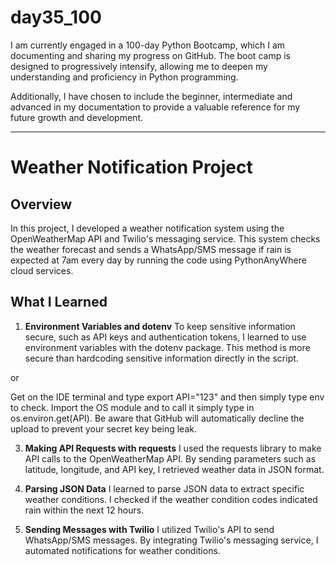 # day35_100
I am currently engaged in a 100-day Python Bootcamp, which I am documenting and sharing my progress on GitHub. The boot camp is designed to progressively intensify, allowing me to deepen my understanding and proficiency in Python programming.

Additionally, I have chosen to include the beginner, intermediate and advanced in my documentation to provide a valuable reference for my future growth and development.

--------------
# Weather Notification Project
## Overview
In this project, I developed a weather notification system using the OpenWeatherMap API and Twilio's messaging service. This system checks the weather forecast and sends a WhatsApp/SMS message if rain is expected at 7am every day by running the code using PythonAnyWhere cloud services. 

## What I Learned
1. __Environment Variables and dotenv__
To keep sensitive information secure, such as API keys and authentication tokens, I learned to use environment variables with the dotenv package. This method is more secure than hardcoding sensitive information directly in the script.

or 

Get on the IDE terminal and type export API="123" and then simply type env to check. Import the OS module and to call it simply type in os.environ.get(API). Be aware that GitHub will automatically decline the upload to prevent your secret key being leak. 

3. __Making API Requests with requests__
I used the requests library to make API calls to the OpenWeatherMap API. By sending parameters such as latitude, longitude, and API key, I retrieved weather data in JSON format.

4. __Parsing JSON Data__
I learned to parse JSON data to extract specific weather conditions. I checked if the weather condition codes indicated rain within the next 12 hours.

5. __Sending Messages with Twilio__
I utilized Twilio's API to send WhatsApp/SMS messages. By integrating Twilio's messaging service, I automated notifications for weather conditions.
